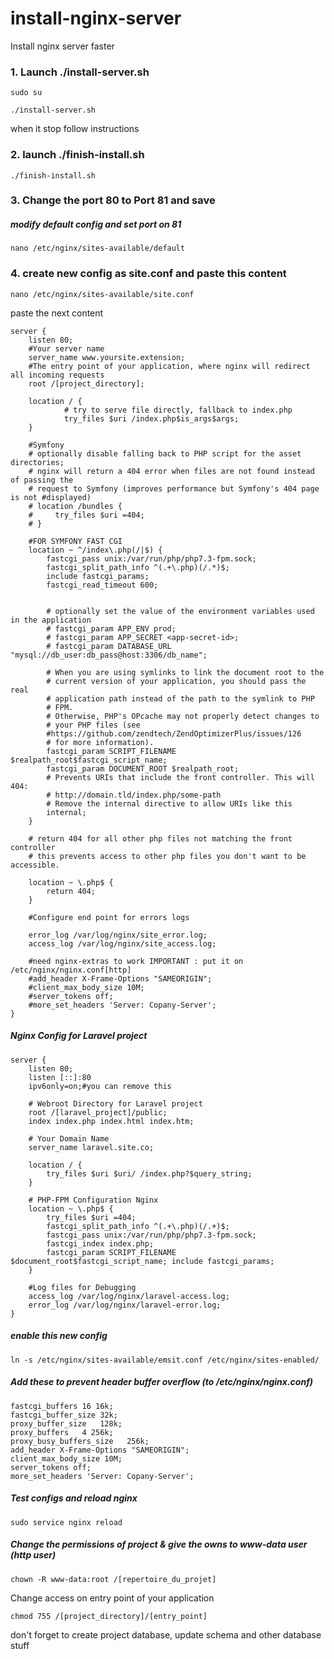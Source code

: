 # install-nginx-server
Install nginx server faster

### 1. Launch ./install-server.sh
```
sudo su
```


```
./install-server.sh
```

when it stop follow instructions

### 2. launch ./finish-install.sh

```
./finish-install.sh
```


### 3. Change the port 80 to Port 81 and save

##### modify default config and set port on 81

```
nano /etc/nginx/sites-available/default
```

### 4. create new config as site.conf and paste this content

```
nano /etc/nginx/sites-available/site.conf
```

paste the next content 


```
server {
    listen 80;
    #Your server name
    server_name www.yoursite.extension;
    #The entry point of your application, where nginx will redirect all incoming requests
    root /[project_directory];
    
    location / {
            # try to serve file directly, fallback to index.php
            try_files $uri /index.php$is_args$args;
    }
    
    #Symfony
    # optionally disable falling back to PHP script for the asset directories;
    # nginx will return a 404 error when files are not found instead of passing the
    # request to Symfony (improves performance but Symfony's 404 page is not #displayed)
    # location /bundles {
    #     try_files $uri =404;
    # }

    #FOR SYMFONY FAST CGI
    location ~ ^/index\.php(/|$) {
        fastcgi_pass unix:/var/run/php/php7.3-fpm.sock;
        fastcgi_split_path_info ^(.+\.php)(/.*)$;
        include fastcgi_params;
        fastcgi_read_timeout 600;


        # optionally set the value of the environment variables used in the application
        # fastcgi_param APP_ENV prod;
        # fastcgi_param APP_SECRET <app-secret-id>;
        # fastcgi_param DATABASE_URL "mysql://db_user:db_pass@host:3306/db_name";

        # When you are using symlinks to link the document root to the
        # current version of your application, you should pass the real
        # application path instead of the path to the symlink to PHP
        # FPM.
        # Otherwise, PHP's OPcache may not properly detect changes to
        # your PHP files (see
        #https://github.com/zendtech/ZendOptimizerPlus/issues/126
        # for more information).
        fastcgi_param SCRIPT_FILENAME $realpath_root$fastcgi_script_name;
        fastcgi_param DOCUMENT_ROOT $realpath_root;
        # Prevents URIs that include the front controller. This will 404:
        # http://domain.tld/index.php/some-path
        # Remove the internal directive to allow URIs like this
        internal;
    }

    # return 404 for all other php files not matching the front controller
    # this prevents access to other php files you don't want to be accessible.
    
    location ~ \.php$ {
        return 404;
    }

    #Configure end point for errors logs
    
    error_log /var/log/nginx/site_error.log;
    access_log /var/log/nginx/site_access.log;

    #need nginx-extras to work IMPORTANT : put it on /etc/nginx/nginx.conf[http]
    #add_header X-Frame-Options "SAMEORIGIN";
    #client_max_body_size 10M;
    #server_tokens off;
    #more_set_headers 'Server: Copany-Server';
}
```

##### Nginx Config for Laravel project

```
server { 
    listen 80; 
    listen [::]:80 
    ipv6only=on;#you can remove this
     
    # Webroot Directory for Laravel project
    root /[laravel_project]/public; 
    index index.php index.html index.htm; 
    
    # Your Domain Name 
    server_name laravel.site.co; 
    
    location / { 
        try_files $uri $uri/ /index.php?$query_string; 
    }  
    
    # PHP-FPM Configuration Nginx 
    location ~ \.php$ { 
        try_files $uri =404; 
        fastcgi_split_path_info ^(.+\.php)(/.+)$; 
        fastcgi_pass unix:/var/run/php/php7.3-fpm.sock; 
        fastcgi_index index.php; 
        fastcgi_param SCRIPT_FILENAME $document_root$fastcgi_script_name; include fastcgi_params; 
    } 
    
    #Log files for Debugging 
    access_log /var/log/nginx/laravel-access.log; 
    error_log /var/log/nginx/laravel-error.log;
}

```

##### enable this new config

```
ln -s /etc/nginx/sites-available/emsit.conf /etc/nginx/sites-enabled/
```

##### Add these to prevent header buffer overflow _(to /etc/nginx/nginx.conf)_
```
fastcgi_buffers 16 16k;
fastcgi_buffer_size 32k;
proxy_buffer_size   128k;
proxy_buffers   4 256k;
proxy_busy_buffers_size   256k;
add_header X-Frame-Options "SAMEORIGIN";
client_max_body_size 10M;
server_tokens off;
more_set_headers 'Server: Copany-Server';
```
##### Test configs and reload nginx
```
sudo service nginx reload
```
##### Change the permissions of project & give the owns to www-data user (http user)
```
chown -R www-data:root /[repertoire_du_projet] 
```
Change access on entry point of your application
```
chmod 755 /[project_directory]/[entry_point]
```
don't forget to create project database, update schema and other database stuff
